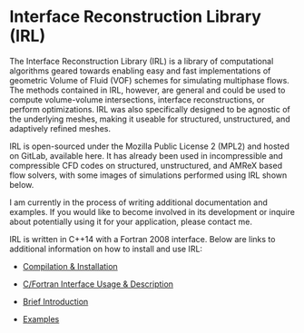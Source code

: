 # Interface Reconstruction Library (IRL)

The Interface Reconstruction Library (IRL) is a library of computational algorithms geared towards enabling easy and fast implementations of geometric Volume of Fluid (VOF) schemes for simulating multiphase flows. The methods contained in IRL, however, are general and could be used to compute volume-volume intersections, interface reconstructions, or perform optimizations. IRL was also specifically designed to be agnostic of the underlying meshes, making it useable for structured, unstructured, and adaptively refined meshes.

IRL is open-sourced under the Mozilla Public License 2 (MPL2) and hosted on GitLab, available here. It has already been used in incompressible and compressible CFD codes on structured, unstructured, and AMReX based flow solvers, with some images of simulations performed using IRL shown below.

I am currently in the process of writing additional documentation and examples. If you would like to become involved in its development or inquire about potentially using it for your application, please contact me.


IRL is written in C++14 with a Fortran 2008 interface. Below are links to additional information on how to install and use IRL:

- [Compilation & Installation](docs/markdown/install_main_page.md)

- [C/Fortran Interface Usage & Description](docs/markdown/interface_main_page.md)

- [Brief Introduction](docs/reference_powerpoint.pdf)

- [Examples](docs/markdown/examples_main_page.md)

